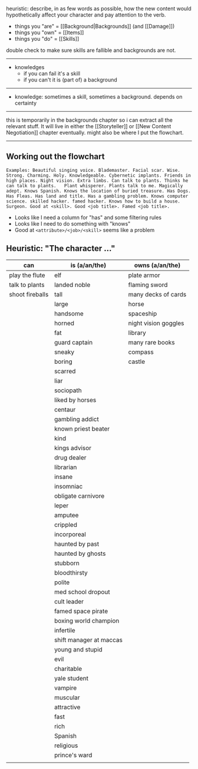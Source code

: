 heuristic: describe, in as few words as possible, how the new content would hypothetically affect your character and pay attention to the verb.

- things you "are" = [[Background|Backgrounds]] (and [[Damage]])
- things you "own" = [[Items]]
- things you "do" = [[Skills]]

double check to make sure skills are fallible and backgrounds are not.

---

- knowledges
	- if you can fail it's a skill
	- if you can't it is (part of) a background

---

- knowledge: sometimes a skill, sometimes a background. depends on certainty

---

this is temporarily in the backgrounds chapter so i can extract all the relevant stuff. It will live in either the [[Storyteller]] or [[New Content Negotiation]] chapter eventually. might also be where I put the flowchart.

---

## Working out the flowchart

```
Examples: Beautiful singing voice. Blademaster. Facial scar. Wise. Strong. Charming. Holy. Knowledgeable. Cybernetic implants. Friends in high places. Night vision. Extra limbs. Can talk to plants. Thinks he can talk to plants.   Plant whisperer. Plants talk to me. Magically adept. Knows Spanish. Knows the location of buried treasure. Has Dogs. Has Fleas. Has land and title. Has a gambling problem. Knows computer science. skilled hacker. famed hacker. Knows how to build a house. Surgeon. Good at <skill>. Good <job title>. Famed <job title>.
```

- Looks like I need a column for "has" and some filtering rules
- Looks like I need to do something with "knows"
- Good at `<attribute>/<job>/<skill>` seems like a problem
## Heuristic: "The character ..."

| can             | is (a/an/the)           | owns (a/an/the)      |
| --------------- | ----------------------- | -------------------- |
| play the flute  | elf                     | plate armor          |
| talk to plants  | landed noble            | flaming sword        |
| shoot fireballs | tall                    | many decks of cards  |
|                 | large                   | horse                |
|                 | handsome                | spaceship            |
|                 | horned                  | night vision goggles |
|                 | fat                     | library              |
|                 | guard captain           | many rare books      |
|                 | sneaky                  | compass              |
|                 | boring                  | castle               |
|                 | scarred                 |                      |
|                 | liar                    |                      |
|                 | sociopath               |                      |
|                 | liked by horses         |                      |
|                 | centaur                 |                      |
|                 | gambling addict         |                      |
|                 | known priest beater     |                      |
|                 | kind                    |                      |
|                 | kings advisor           |                      |
|                 | drug dealer             |                      |
|                 | librarian               |                      |
|                 | insane                  |                      |
|                 | insomniac               |                      |
|                 | obligate carnivore      |                      |
|                 | leper                   |                      |
|                 | amputee                 |                      |
|                 | crippled                |                      |
|                 | incorporeal             |                      |
|                 | haunted by past         |                      |
|                 | haunted by ghosts       |                      |
|                 | stubborn                |                      |
|                 | bloodthirsty            |                      |
|                 | polite                  |                      |
|                 | med school dropout      |                      |
|                 | cult leader             |                      |
|                 | famed space pirate      |                      |
|                 | boxing world champion   |                      |
|                 | infertile               |                      |
|                 | shift manager at maccas |                      |
|                 | young and stupid        |                      |
|                 | evil                    |                      |
|                 | charitable              |                      |
|                 | yale student            |                      |
|                 | vampire                 |                      |
|                 | muscular                |                      |
|                 | attractive              |                      |
|                 | fast                    |                      |
|                 | rich                    |                      |
|                 | Spanish                 |                      |
|                 | religious               |                      |
|                 | prince's ward           |                      |
|                 |                         |                      |
